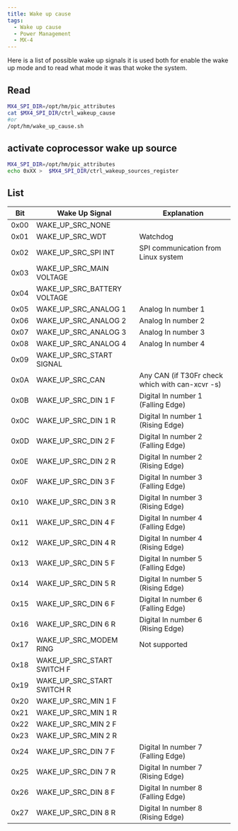 ```yaml
---
title: Wake up cause
tags:
  - Wake up cause
  - Power Management
  - MX-4
---
```


Here is a list of possible wake up signals it is used both for enable the wake up mode and to read what mode it was that woke the system.

## Read
```bash
MX4_SPI_DIR=/opt/hm/pic_attributes
cat $MX4_SPI_DIR/ctrl_wakeup_cause
#or
/opt/hm/wake_up_cause.sh
```
## activate coprocessor wake up source
```bash
MX4_SPI_DIR=/opt/hm/pic_attributes
echo 0xXX >  $MX4_SPI_DIR/ctrl_wakeup_sources_register
```

## List
| Bit | Wake Up Signal        | Explanation                                     |
|-----|-----------------------|-------------------------------------------------|
| 0x00| WAKE_UP_SRC_NONE                  |                                                 |
| 0x01| WAKE_UP_SRC_WDT                   | Watchdog                                        |
| 0x02| WAKE_UP_SRC_SPI INT               | SPI communication from Linux system              |
| 0x03| WAKE_UP_SRC_MAIN VOLTAGE          |                                                 |
| 0x04| WAKE_UP_SRC_BATTERY VOLTAGE       |                                                 |
| 0x05| WAKE_UP_SRC_ANALOG 1              | Analog In number 1                               |
| 0x06| WAKE_UP_SRC_ANALOG 2              | Analog In number 2                               |
| 0x07| WAKE_UP_SRC_ANALOG 3              | Analog In number 3                               |
| 0x08| WAKE_UP_SRC_ANALOG 4              | Analog In number 4                               |
| 0x09| WAKE_UP_SRC_START SIGNAL          |                                                 |
| 0x0A| WAKE_UP_SRC_CAN                   | Any CAN (if T30Fr check which with can-xcvr -s) |
| 0x0B| WAKE_UP_SRC_DIN 1 F               | Digital In number 1 (Falling Edge)               |
| 0x0C| WAKE_UP_SRC_DIN 1 R               | Digital In number 1 (Rising Edge)                |
| 0x0D| WAKE_UP_SRC_DIN 2 F               | Digital In number 2 (Falling Edge)               |
| 0x0E| WAKE_UP_SRC_DIN 2 R               | Digital In number 2 (Rising Edge)                |
| 0x0F| WAKE_UP_SRC_DIN 3 F               | Digital In number 3 (Falling Edge)               |
| 0x10| WAKE_UP_SRC_DIN 3 R               | Digital In number 3 (Rising Edge)                |
| 0x11| WAKE_UP_SRC_DIN 4 F               | Digital In number 4 (Falling Edge)               |
| 0x12| WAKE_UP_SRC_DIN 4 R               | Digital In number 4 (Rising Edge)                |
| 0x13| WAKE_UP_SRC_DIN 5 F               | Digital In number 5 (Falling Edge)               |
| 0x14| WAKE_UP_SRC_DIN 5 R               | Digital In number 5 (Rising Edge)                |
| 0x15| WAKE_UP_SRC_DIN 6 F               | Digital In number 6 (Falling Edge)               |
| 0x16| WAKE_UP_SRC_DIN 6 R               | Digital In number 6 (Rising Edge)                |
| 0x17| WAKE_UP_SRC_MODEM RING            | Not supported                                   |
| 0x18| WAKE_UP_SRC_START SWITCH F        |                                                 |
| 0x19| WAKE_UP_SRC_START SWITCH R        |                                                 |
| 0x20| WAKE_UP_SRC_MIN 1 F               |                                                 |
| 0x21| WAKE_UP_SRC_MIN 1 R               |                                                 |
| 0x22| WAKE_UP_SRC_MIN 2 F               |                                                 |
| 0x23| WAKE_UP_SRC_MIN 2 R               |                                                 |
| 0x24| WAKE_UP_SRC_DIN 7 F               | Digital In number 7 (Falling Edge)               |
| 0x25| WAKE_UP_SRC_DIN 7 R               | Digital In number 7 (Rising Edge)                |
| 0x26| WAKE_UP_SRC_DIN 8 F               | Digital In number 8 (Falling Edge)               |
| 0x27| WAKE_UP_SRC_DIN 8 R               | Digital In number 8 (Rising Edge)                |


